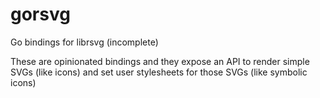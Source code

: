 # gorsvg
Go bindings for librsvg (incomplete)

These are opinionated bindings and they expose an API to render simple SVGs (like icons) and set user stylesheets for those SVGs (like symbolic icons)

